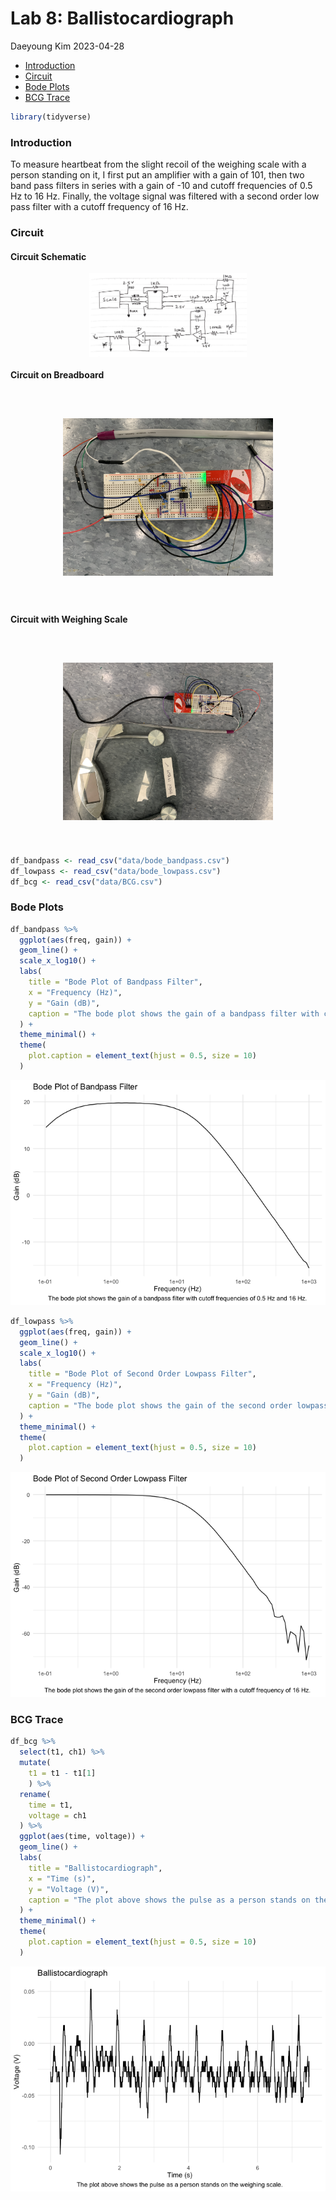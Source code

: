 Lab 8: Ballistocardiograph
================
Daeyoung Kim
2023-04-28

- <a href="#introduction" id="toc-introduction">Introduction</a>
- <a href="#circuit" id="toc-circuit">Circuit</a>
- <a href="#bode-plots" id="toc-bode-plots">Bode Plots</a>
- <a href="#bcg-trace" id="toc-bcg-trace">BCG Trace</a>

``` r
library(tidyverse)
```

### Introduction

To measure heartbeat from the slight recoil of the weighing scale with a
person standing on it, I first put an amplifier with a gain of 101, then
two band pass filters in series with a gain of -10 and cutoff
frequencies of 0.5 Hz to 16 Hz. Finally, the voltage signal was filtered
with a second order low pass filter with a cutoff frequency of 16 Hz.

### Circuit

#### Circuit Schematic

<img src="./images/circuit_schematic.JPG" width="50%" style="display: block;margin-left: auto; margin-right: auto" />

#### Circuit on Breadboard

<img src="./images/circuit.JPG" width="50%" style="transform:rotate(90deg); display: block;margin-left: auto; margin-right: auto" />

#### Circuit with Weighing Scale

<img src="./images/circuit_scale.JPG" width="50%" style="transform:rotate(270deg); display: block;margin-left: auto; margin-right: auto" />

``` r
df_bandpass <- read_csv("data/bode_bandpass.csv")
df_lowpass <- read_csv("data/bode_lowpass.csv")
df_bcg <- read_csv("data/BCG.csv")
```

### Bode Plots

``` r
df_bandpass %>% 
  ggplot(aes(freq, gain)) +
  geom_line() +
  scale_x_log10() +
  labs(
    title = "Bode Plot of Bandpass Filter",
    x = "Frequency (Hz)",
    y = "Gain (dB)",
    caption = "The bode plot shows the gain of a bandpass filter with cutoff frequencies of 0.5 Hz and 16 Hz."
  ) +
  theme_minimal() +
  theme(
    plot.caption = element_text(hjust = 0.5, size = 10)
  )
```

![](lab8_files/figure-gfm/Bode%20Plot%20Bandpass-1.png)<!-- -->

``` r
df_lowpass %>% 
  ggplot(aes(freq, gain)) +
  geom_line() +
  scale_x_log10() +
  labs(
    title = "Bode Plot of Second Order Lowpass Filter",
    x = "Frequency (Hz)",
    y = "Gain (dB)",
    caption = "The bode plot shows the gain of the second order lowpass filter with a cutoff frequency of 16 Hz."
  ) +
  theme_minimal() +
  theme(
    plot.caption = element_text(hjust = 0.5, size = 10)
  )
```

![](lab8_files/figure-gfm/Bode%20Plot%20Lowpass-1.png)<!-- -->

### BCG Trace

``` r
df_bcg %>% 
  select(t1, ch1) %>% 
  mutate(
    t1 = t1 - t1[1]
    ) %>% 
  rename(
    time = t1,
    voltage = ch1
  ) %>% 
  ggplot(aes(time, voltage)) +
  geom_line() +
  labs(
    title = "Ballistocardiograph",
    x = "Time (s)",
    y = "Voltage (V)",
    caption = "The plot above shows the pulse as a person stands on the weighing scale."
  ) +
  theme_minimal() +
  theme(
    plot.caption = element_text(hjust = 0.5, size = 10)
  )
```

![](lab8_files/figure-gfm/BCG-1.png)<!-- -->
